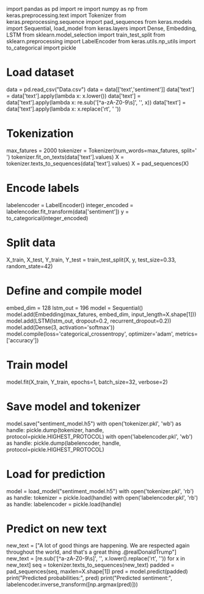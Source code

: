 import pandas as pd
import re
import numpy as np
from keras.preprocessing.text import Tokenizer
from keras.preprocessing.sequence import pad_sequences
from keras.models import Sequential, load_model
from keras.layers import Dense, Embedding, LSTM
from sklearn.model_selection import train_test_split
from sklearn.preprocessing import LabelEncoder
from keras.utils.np_utils import to_categorical
import pickle

# Load dataset
data = pd.read_csv("Data.csv")
data = data[['text','sentiment']]
data['text'] = data['text'].apply(lambda x: x.lower())
data['text'] = data['text'].apply(lambda x: re.sub('[^a-zA-Z0-9\s]', '', x))
data['text'] = data['text'].apply(lambda x: x.replace('rt', ' '))

# Tokenization
max_fatures = 2000
tokenizer = Tokenizer(num_words=max_fatures, split=' ')
tokenizer.fit_on_texts(data['text'].values)
X = tokenizer.texts_to_sequences(data['text'].values)
X = pad_sequences(X)

# Encode labels
labelencoder = LabelEncoder()
integer_encoded = labelencoder.fit_transform(data['sentiment'])
y = to_categorical(integer_encoded)

# Split data
X_train, X_test, Y_train, Y_test = train_test_split(X, y, test_size=0.33, random_state=42)

# Define and compile model
embed_dim = 128
lstm_out = 196
model = Sequential()
model.add(Embedding(max_fatures, embed_dim, input_length=X.shape[1]))
model.add(LSTM(lstm_out, dropout=0.2, recurrent_dropout=0.2))
model.add(Dense(3, activation='softmax'))
model.compile(loss='categorical_crossentropy', optimizer='adam', metrics=['accuracy'])

# Train model
model.fit(X_train, Y_train, epochs=1, batch_size=32, verbose=2)

# Save model and tokenizer
model.save("sentiment_model.h5")
with open('tokenizer.pkl', 'wb') as handle:
    pickle.dump(tokenizer, handle, protocol=pickle.HIGHEST_PROTOCOL)
with open('labelencoder.pkl', 'wb') as handle:
    pickle.dump(labelencoder, handle, protocol=pickle.HIGHEST_PROTOCOL)

# Load for prediction
model = load_model("sentiment_model.h5")
with open('tokenizer.pkl', 'rb') as handle:
    tokenizer = pickle.load(handle)
with open('labelencoder.pkl', 'rb') as handle:
    labelencoder = pickle.load(handle)

# Predict on new text
new_text = ["A lot of good things are happening. We are respected again throughout the world, and that's a great thing .@realDonaldTrump"]
new_text = [re.sub('[^a-zA-Z0-9\s]', '', x.lower().replace('rt', '')) for x in new_text]
seq = tokenizer.texts_to_sequences(new_text)
padded = pad_sequences(seq, maxlen=X.shape[1])
pred = model.predict(padded)
print("Predicted probabilities:", pred)
print("Predicted sentiment:", labelencoder.inverse_transform([np.argmax(pred)]))


